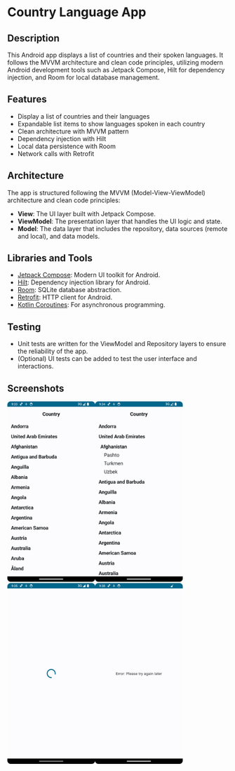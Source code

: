# Country Language App

## Description

This Android app displays a list of countries and their spoken languages. It follows the MVVM
architecture and clean code principles, utilizing modern Android development tools such as Jetpack
Compose, Hilt for dependency injection, and Room for local database management.

## Features

- Display a list of countries and their languages
- Expandable list items to show languages spoken in each country
- Clean architecture with MVVM pattern
- Dependency injection with Hilt
- Local data persistence with Room
- Network calls with Retrofit

## Architecture

The app is structured following the MVVM (Model-View-ViewModel) architecture and clean code
principles:

- **View**: The UI layer built with Jetpack Compose.
- **ViewModel**: The presentation layer that handles the UI logic and state.
- **Model**: The data layer that includes the repository, data sources (remote and local), and data
  models.

## Libraries and Tools

- [Jetpack Compose](https://developer.android.com/jetpack/compose): Modern UI toolkit for Android.
- [Hilt](https://dagger.dev/hilt/): Dependency injection library for Android.
- [Room](https://developer.android.com/training/data-storage/room): SQLite database abstraction.
- [Retrofit](https://square.github.io/retrofit/): HTTP client for Android.
- [Kotlin Coroutines](https://kotlinlang.org/docs/coroutines-overview.html): For asynchronous
  programming.

## Testing

- Unit tests are written for the ViewModel and Repository layers to ensure the reliability of the
  app.
- (Optional) UI tests can be added to test the user interface and interactions.

## Screenshots

<img src="images/Screenshot_20240220_213323.png" width="200" alt="List Screen"><img src="images/Screenshot_20240220_213409.png" width="200" alt="Expanded List Screen">
<img src="images/Screenshot_20240220_213534.png" width="200" alt="Loading Screen"><img src="images/Screenshot_20240220_213809.png" width="200" alt="Error Screen">



